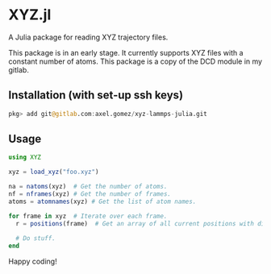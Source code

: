 # XYZ.jl
A Julia package for reading XYZ trajectory files.

This package is in an early stage. It currently supports XYZ files with a constant number of atoms. This package is a copy of the DCD module in my gitlab.

## Installation (with set-up ssh keys)

````julia
pkg> add git@gitlab.com:axel.gomez/xyz-lammps-julia.git
````

## Usage

````julia
using XYZ

xyz = load_xyz("foo.xyz")

na = natoms(xyz)  # Get the number of atoms.
nf = nframes(xyz) # Get the number of frames.
atoms = atomnames(xyz) # Get the list of atom names.

for frame in xyz  # Iterate over each frame.
  r = positions(frame)  # Get an array of all current positions with dimensions (3, na).
  
  # Do stuff.
end
````

Happy coding!
